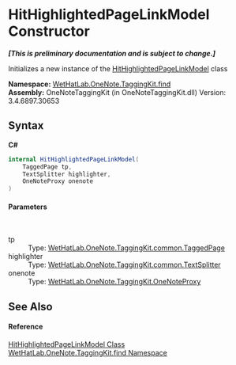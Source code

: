 # HitHighlightedPageLinkModel Constructor 
 _**\[This is preliminary documentation and is subject to change.\]**_

Initializes a new instance of the <a href="4d4cd7ac-7006-c76d-d331-884873162922">HitHighlightedPageLinkModel</a> class

**Namespace:**&nbsp;<a href="0e3a8efd-07d2-1709-b1cd-709153222081">WetHatLab.OneNote.TaggingKit.find</a><br />**Assembly:**&nbsp;OneNoteTaggingKit (in OneNoteTaggingKit.dll) Version: 3.4.6897.30653

## Syntax

**C#**<br />
``` C#
internal HitHighlightedPageLinkModel(
	TaggedPage tp,
	TextSplitter highlighter,
	OneNoteProxy onenote
)
```


#### Parameters
&nbsp;<dl><dt>tp</dt><dd>Type: <a href="8ece46e2-d9ee-9847-5b1f-0093ae8ed9c2">WetHatLab.OneNote.TaggingKit.common.TaggedPage</a><br /></dd><dt>highlighter</dt><dd>Type: <a href="5c86e52d-3022-b69b-22dd-5f5b010b0710">WetHatLab.OneNote.TaggingKit.common.TextSplitter</a><br /></dd><dt>onenote</dt><dd>Type: <a href="a46a793f-b110-250f-657a-ecb64aa3bbf7">WetHatLab.OneNote.TaggingKit.OneNoteProxy</a><br /></dd></dl>

## See Also


#### Reference
<a href="4d4cd7ac-7006-c76d-d331-884873162922">HitHighlightedPageLinkModel Class</a><br /><a href="0e3a8efd-07d2-1709-b1cd-709153222081">WetHatLab.OneNote.TaggingKit.find Namespace</a><br />